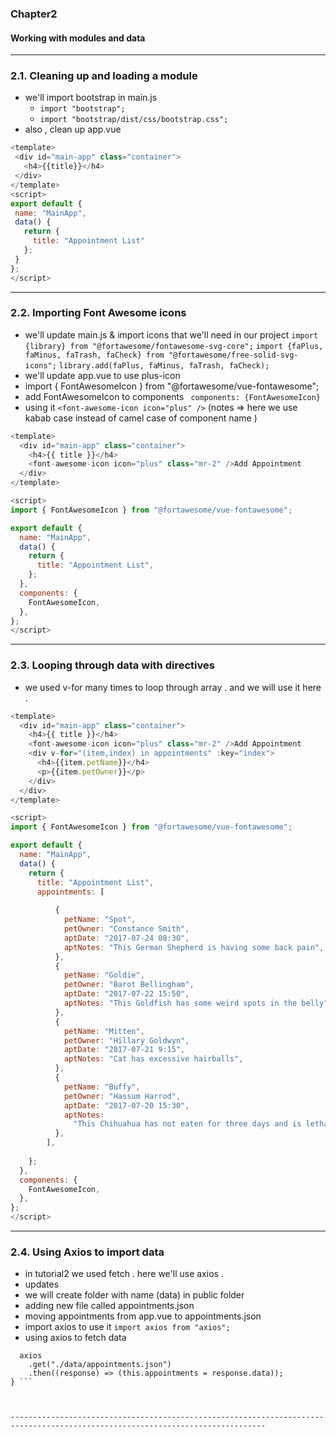 ### Chapter2
#### Working with modules and data 

------------------------------------------------------
### 2.1. Cleaning up and loading a module
* we'll import bootstrap in main.js 
  * ` import "bootstrap"; `
  * ` import "bootstrap/dist/css/bootstrap.css"; ` 
* also , clean up app.vue 
 ``` JavaScript 
 <template>
  <div id="main-app" class="container">
    <h4>{{title}}</h4>
  </div>
</template>
<script>
export default {
  name: "MainApp",
  data() {
    return {
      title: "Appointment List"
    };
  }
};
</script>
```
 
 ---------------------------------------------------------------------------------------------------------------
### 2.2. Importing Font Awesome icons
* we'll update main.js & import icons that we'll need in our project 
``` import {library} from "@fortawesome/fontawesome-svg-core"; ```
``` import {faPlus, faMinus, faTrash, faCheck} from "@fortawesome/free-solid-svg-icons"; ```
``` library.add(faPlus, faMinus, faTrash, faCheck); ```
* we'll update app.vue to use plus-icon 
 * import { FontAwesomeIcon } from "@fortawesome/vue-fontawesome";
 * add FontAwesomeIcon to components ` components: {FontAwesomeIcon}`
 * using it ``` <font-awesome-icon icon="plus" /> ``` (notes => here we use kabab case instead of camel case of component name )
```JavaScript 
<template>
  <div id="main-app" class="container">
    <h4>{{ title }}</h4>
    <font-awesome-icon icon="plus" class="mr-2" />Add Appointment
  </div>
</template>

<script>
import { FontAwesomeIcon } from "@fortawesome/vue-fontawesome";

export default {
  name: "MainApp",
  data() {
    return {
      title: "Appointment List",
    };
  },
  components: {
    FontAwesomeIcon,
  },
};
</script>
``` 

-------------------------------------------------------------------------------------------------------------------------------------
### 2.3. Looping through data with directives
* we used v-for many times to loop through array . and we will use it here .

```javascript
<template>
  <div id="main-app" class="container">
    <h4>{{ title }}</h4>
    <font-awesome-icon icon="plus" class="mr-2" />Add Appointment
    <div v-for="(item,index) in appointments" :key="index">
      <h4>{{item.petName}}</h4>
      <p>{{item.petOwner}}</p>
    </div>
  </div>
</template>

<script>
import { FontAwesomeIcon } from "@fortawesome/vue-fontawesome";

export default {
  name: "MainApp",
  data() {
    return {
      title: "Appointment List",
      appointments: [
        
          {
            petName: "Spot",
            petOwner: "Constance Smith",
            aptDate: "2017-07-24 08:30",
            aptNotes: "This German Shepherd is having some back pain",
          },
          {
            petName: "Goldie",
            petOwner: "Barot Bellingham",
            aptDate: "2017-07-22 15:50",
            aptNotes: "This Goldfish has some weird spots in the belly",
          },
          {
            petName: "Mitten",
            petOwner: "Hillary Goldwyn",
            aptDate: "2017-07-21 9:15",
            aptNotes: "Cat has excessive hairballs",
          },
          {
            petName: "Buffy",
            petOwner: "Hassum Harrod",
            aptDate: "2017-07-20 15:30",
            aptNotes:
              "This Chihuahua has not eaten for three days and is lethargic",
          },
        ],
      
    };
  },
  components: {
    FontAwesomeIcon,
  },
};
</script>
```


------------------------------------------------------------------------------------------------------------------------------------
### 2.4. Using Axios to import data
* in tutorial2 we used fetch . here we'll use axios .
* updates 
 * we will create folder with name (data) in public folder
 * adding new file called appointments.json 
 * moving appointments from app.vue to appointments.json 
 * import axios to use it ` import axios from "axios"; `
 * using axios to fetch data 
  ``` mounted() {
    axios
      .get("./data/appointments.json")
      .then((response) => (this.appointments = response.data));
  } ``` 



  -------------------------------------------------------------------------------------------------------------------------------
  